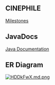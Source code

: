 ## CINEPHILE
[Milestones](https://github.com/fssa-batch3/sec_a_utchikanna.neelakandan__corejava_project_2/milestones) 

## JavaDocs
[Java Documentation](https://fssa-batch3.github.io/sec_a_utchikanna.neelakandan__corejava_project_2/)

## ER Diagram

[![HDDkFwX.md.png](https://drive.google.com/drive/folders/1a28wmv3N6BaJTGIbRlhleDmqeS0ecLAL)](https://drive.google.com/file/d/1hmMDJFUTARFsZIC6FfcVaKZ2a-8vV13c/view?usp=drive_link)
